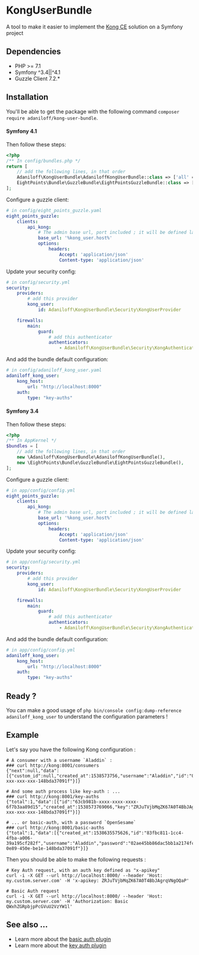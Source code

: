 # KongUserBundle

A tool to make it easier to implement the [Kong CE](https://docs.konghq.com) solution on a Symfony project

## Dependencies

- PHP >= 7.1
- Symfony ^3.4||^4.1
- Guzzle Client 7.2.*

## Installation

You'll be able to get the package with the following command `composer require adaniloff/kong-user-bundle`.

#### Symfony 4.1

Then follow these steps: 

```php
<?php
/** In config/bundles.php */
return [
    // add the following lines, in that order
    Adaniloff\KongUserBundle\AdaniloffKongUserBundle::class => ['all' => true],
    EightPoints\Bundle\GuzzleBundle\EightPointsGuzzleBundle::class => ['all' => true],
];
```

Configure a guzzle client: 

```yaml
# in config/eight_points_guzzle.yaml
eight_points_guzzle:
    clients:
        api_kong:
            # The admin base url, port included ; it will be defined later
            base_url: '%kong_user.host%'
            options:
                headers:
                    Accept: 'application/json'
                    Content-type: 'application/json'
```

Update your security config:

```yaml
# in config/security.yml
security:
    providers:
        # add this provider
        kong_user:
            id: Adaniloff\KongUserBundle\Security\KongUserProvider

    firewalls:
        main:
            guard:
                # add this authenticator 
                authenticators:
                    - Adaniloff\KongUserBundle\Security\KongAuthenticator
```

And add the bundle default configuration: 

```yaml
# in config/adaniloff_kong_user.yaml
adaniloff_kong_user:
    kong_host:
        url: "http://localhost:8000"
    auth:
        type: "key-auths"
```

#### Symfony 3.4

Then follow these steps: 

```php
<?php
/** In AppKernel */
$bundles = [
    // add the following lines, in that order
    new \Adaniloff\KongUserBundle\AdaniloffKongUserBundle(),
    new \EightPoints\Bundle\GuzzleBundle\EightPointsGuzzleBundle(),
];
```

Configure a guzzle client: 

```yaml
# in app/config/config.yml
eight_points_guzzle:
    clients:
        api_kong:
            # The admin base url, port included ; it will be defined later
            base_url: '%kong_user.host%'
            options:
                headers:
                    Accept: 'application/json'
                    Content-type: 'application/json'
```

Update your security config:

```yaml
# in app/config/security.yml
security:
    providers:
        # add this provider
        kong_user:
            id: Adaniloff\KongUserBundle\Security\KongUserProvider

    firewalls:
        main:
            guard:
                # add this authenticator 
                authenticators:
                    - Adaniloff\KongUserBundle\Security\KongAuthenticator
```

And add the bundle default configuration: 

```yaml
# in app/config/config.yml
adaniloff_kong_user:
    kong_host:
        url: "http://localhost:8000"
    auth:
        type: "key-auths"
```

## Ready ?

You can make a good usage of `php bin/console config:dump-reference adaniloff_kong_user` to understand the configuration parameters !

## Example 

Let's say you have the following Kong configuration :

```
# A consumer with a username `Aladdin` :
### curl http://kong:8001/consumers
{"next":null,"data":[{"custom_id":null,"created_at":1538573756,"username":"Aladdin","id":"0de8a9b0-xxx-xxx-xxx-148bda37091f"}]}

# And some auth process like key-auth : ...
### curl http://kong:8001/key-auths
{"total":1,"data":[{"id":"63cb981b-xxxx-xxxx-xxxx-6f7b3aa89d15","created_at":1538573769066,"key":"ZRJuTVjbMqZK67A0T4BbJAgrqVNgOQaP","consumer_id":"0de8a9b0-xxx-xxx-xxx-148bda37091f"}]}

# ... or basic-auth, with a password `OpenSesame`
### curl http://kong:8001/basic-auths
{"total":1,"data":[{"created_at":1538635575626,"id":"83fbc811-1cc4-4fba-a006-39a195cf282f","username":"Aladdin","password":"02ae45bb86dac5bb1a2174fc3f2e8449c488a981","consumer_id":"0de8a9b0-0e89-450e-be1e-148bda37091f"}]}
```

Then you should be able to make the following requests :

```
# Key Auth request, with an auth key defined as "x-apikey"
curl -i -X GET --url http://localhost:8000/ --header 'Host: my.custom.server.com' -H 'x-apikey: ZRJuTVjbMqZK67A0T4BbJAgrqVNgOQaP'

# Basic Auth request
curl -i -X GET --url http://localhost:8000/ --header 'Host: my.custom.server.com' -H 'Authorization: Basic QWxhZGRpbjpPcGVuU2VzYW1l'
```

## See also ... 

* Learn more about the [basic auth plugin](https://docs.konghq.com/hub/kong-inc/basic-auth/)  
* Learn more about the [key auth plugin](https://docs.konghq.com/hub/kong-inc/key-auth/) 

